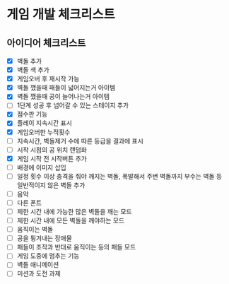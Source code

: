 # 게임 개발 체크리스트

## 아이디어 체크리스트 

- [x] 벽돌 추가
- [x] 벽돌 색 추가
- [x] 게임오버 후 재시작 가능
- [x] 벽돌 깼을때 패들이 넓어지는거 아이템
- [x] 벽돌 깼을때 공이 늘어나는거 아이템
- [ ] 1단계 성공 후 넘어갈 수 있는 스테이지 추가
- [x] 점수판 기능
- [x] 플레이 지속시간 표시
- [x] 게임오버한 누적횟수
- [ ] 지속시간, 벽돌제거 수에 따른 등급을 결과에 표시
- [ ] 시작 시점의 공 위치 랜덤화
- [x] 게임 시작 전 시작버튼 추가
- [ ] 배경에 이미지 삽입
- [ ] 일정 횟수 이상 충격을 줘야 깨지는 벽돌, 폭발해서 주변 벽돌까지 부수는 벽돌 등 일반적이지 않은 벽돌 추가
- [ ] 음악
- [ ] 다른 폰트
- [ ] 제한 시간 내에 가능한 많은 벽돌을 깨는 모드
- [ ] 제한 시간 내에 모든 벽돌을 깨야하는 모드
- [ ] 움직이는 벽돌
- [ ] 공을 튕겨내는 장애물
- [ ] 패들이 조작과 반대로 움직이는 등의 패들 모드
- [ ] 게임 도중에 멈추는 기능
- [ ] 벽돌 애니메이션
- [ ] 미션과 도전 과제
